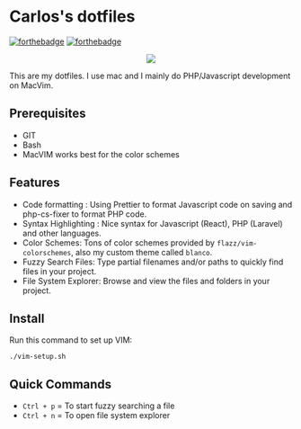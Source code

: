 # Carlos's dotfiles

[![forthebadge](https://forthebadge.com/images/badges/compatibility-ie-6.svg)](https://forthebadge.com)
[![forthebadge](https://forthebadge.com/images/badges/built-with-resentment.svg)](https://forthebadge.com)

<p align="center">
    <img src="https://i.imgur.com/bp0dGrL.gif">
</p>

This are my dotfiles. I use mac and I mainly do PHP/Javascript development on MacVim.

## Prerequisites

-   GIT
-   Bash
-   MacVIM works best for the color schemes

## Features

-   Code formatting : Using Prettier to format Javascript code on saving and php-cs-fixer to format PHP code.
-   Syntax Highlighting : Nice syntax for Javascript (React), PHP (Laravel) and other languages.
-   Color Schemes: Tons of color schemes provided by `flazz/vim-colorschemes`, also my custom theme called `blanco`.
-   Fuzzy Search Files: Type partial filenames and/or paths to quickly find files in your project.
-   File System Explorer: Browse and view the files and folders in your project.

## Install

Run this command to set up VIM:

```
./vim-setup.sh
```

## Quick Commands

-   `Ctrl + p` = To start fuzzy searching a file
-   `Ctrl + n` = To open file system explorer
